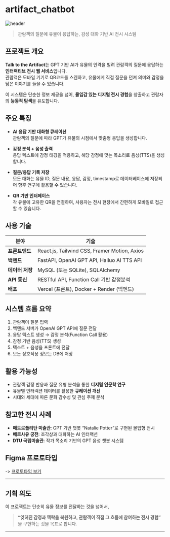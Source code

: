 # artifact_chatbot
![header](https://capsule-render.vercel.app/api?type=waving&height=300&color=0A400C&text=Talk%20to%20the%20Artifact&fontColor=FEFAE0&textBg=false&fontSize=70&animation=fadeIn)

> 관람객의 질문에 유물이 응답하는, 감성 대화 기반 AI 전시 시스템



## 프로젝트 개요

**Talk to the Artifact**는 GPT 기반 AI가 유물의 인격을 빌려 관람객의 질문에 응답하는 **인터랙티브 전시 웹 서비스**입니다.  
관람객은 모바일 기기로 QR코드를 스캔하고, 유물에게 직접 질문을 던져 의미와 감정을 담은 이야기를 들을 수 있습니다.

이 시스템은 단순한 정보 제공을 넘어, **몰입감 있는 디지털 전시 경험**을 창출하고 관람자의 **능동적 탐색**을 유도합니다.


## 주요 특징

- **AI 응답 기반 대화형 큐레이션**  
  관람객의 질문에 따라 GPT가 유물의 시점에서 맞춤형 응답을 생성합니다.

- **감정 분석 + 음성 출력**  
  응답 텍스트에 감정 태깅을 적용하고, 해당 감정에 맞는 목소리로 음성(TTS)을 생성합니다.

- **질문/응답 기록 저장**  
  모든 대화는 유물 ID, 질문 내용, 응답, 감정, timestamp로 데이터베이스에 저장되어 향후 연구에 활용할 수 있습니다.

- **QR 기반 인터페이스**  
  각 유물에 고유한 QR을 연결하여, 사용자는 전시 현장에서 간편하게 모바일로 접근할 수 있습니다.


## 사용 기술

| 분야 | 기술 |
|------|------|
| **프론트엔드** | React.js, Tailwind CSS, Framer Motion, Axios |
| **백엔드** | FastAPI, OpenAI GPT API, Hailuo AI TTS API |
| **데이터 저장** | MySQL (또는 SQLite), SQLAlchemy |
| **API 통신** | RESTful API, Function Call 기반 감정분석 |
| **배포** | Vercel (프론트), Docker + Render (백엔드) |


## 시스템 흐름 요약

1. 관람객이 질문 입력
2. 백엔드 서버가 OpenAI GPT API에 질문 전달
3. 응답 텍스트 생성 → 감정 분석(Function Call 활용)
4. 감정 기반 음성(TTS) 생성
5. 텍스트 + 음성을 프론트에 전달
6. 모든 상호작용 정보는 DB에 저장


## 활용 가능성

- 관람객 감정 반응과 질문 유형 분석을 통한 **디지털 인문학 연구**
- 유물별 인터랙션 데이터를 활용한 **큐레이션 개선**
- 시대와 세대에 따른 문화 감수성 및 관심 주제 분석

## 참고한 전시 사례

- **메트로폴리탄 미술관**: GPT 기반 챗봇 “Natalie Potter”로 구현된 몰입형 전시
- **베르사유 궁전**: 조각상과 대화하는 AI 인터랙션
- **DTU 국립미술관**: 작가 목소리 기반의 GPT 음성 챗봇 시스템


## Figma 프로토타입

-> [프로토타입 보기](https://www.figma.com/proto/Bs7knTv7A4GTSp9Z8zL0ga/talk-to-the-artifact?node-id=0-1&t=xEW5AEIrNEANMNP6-1)

---

## 기획 의도

이 프로젝트는 단순히 유물 정보를 전달하는 것을 넘어서,  
> **“잊혀진 감정과 맥락을 복원하고, 관람객이 직접 그 흐름에 참여하는 전시 경험”**  
을 구현하는 것을 목표로 합니다.

---
